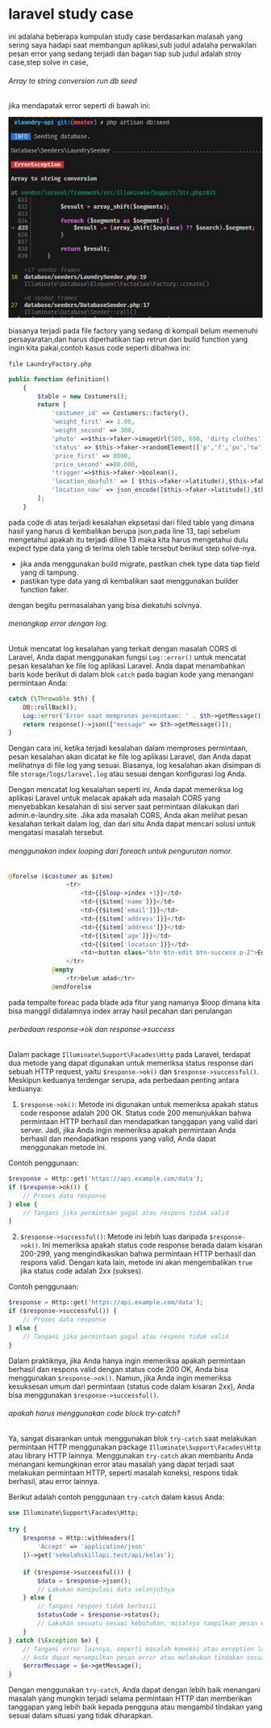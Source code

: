 # laravel study case

ini adalaha beberapa kumpulan study case berdasarkan malasah yang sering saya hadapi saat membangun aplikasi,sub judul adalaha perwakilan pesan error yang sedang terjadi dan bagan tiap sub judul adalah stroy case,step solve in case,

###### Array to string conversion run db seed

jika mendapatak error seperti di bawah ini:

![1686744023317](image/laravel-studycase/1686744023317.png)

biasanya terjadi pada file factory yang sedang di kompail belum memenuhi persayaratan,dan harus diperhatikan tiap retrun dari build function yang ingin kita pakai,contoh kasus code seperti dibahwa ini:

`file LaundryFactory.php`

```php
public function definition()
    {
        $table = new Costumers();
        return [
            'costumer_id' => Costumers::factory(),
            'weight_first' => 1.00,
            'weight_second' => 300,
            'photo' =>$this->faker->imageUrl(500, 600, 'dirty clothes'),
            'status' => $this->faker->randomElement(['p','f','pu','tw',]),
            'price_first' => 8000,
            'price_second' =>80.000,
            'trigger'=>$this->faker->boolean(),
            'location_deafult' => [ $this->faker->latitude(),$this->faker->longitude() ],
            'location_now' => json_encode([$this->faker->latitude(),$this->faker->longitude()])
        ];
    }
```

pada code di atas terjadi kesalahan ekpsetasi dari filed table yang dimana hasil yang harus di kembalikan berupa json,pada line 13, tapi sebelum mengetahui apakah itu terjadi diline 13 maka kita harus mengetahui dulu expect type data yang di terima oleh table tersebut berikut step solve-nya.

* jika anda menggunakan build migrate, pastikan chek type data tiap field yang di tampung.
* pastikan type data yang di kembalikan saat menggunakan builder function faker.

dengan begitu permasalahan yang bisa diekatuhi solvnya.

###### menangkap error dengan log.

Untuk mencatat log kesalahan yang terkait dengan masalah CORS di Laravel, Anda dapat menggunakan fungsi `Log::error()` untuk mencatat pesan kesalahan ke file log aplikasi Laravel. Anda dapat menambahkan baris kode berikut di dalam blok `catch` pada bagian kode yang menangani permintaan Anda:

```php
catch (\Throwable $th) {
    DB::rollBack();
    Log::error('Error saat memproses permintaan: ' . $th->getMessage());
    return response()->json(["message" => $th->getMessage()]);
}
```

Dengan cara ini, ketika terjadi kesalahan dalam memproses permintaan, pesan kesalahan akan dicatat ke file log aplikasi Laravel, dan Anda dapat melihatnya di file log yang sesuai. Biasanya, log kesalahan akan disimpan di file `storage/logs/laravel.log` atau sesuai dengan konfigurasi log Anda.

Dengan mencatat log kesalahan seperti ini, Anda dapat memeriksa log aplikasi Laravel untuk melacak apakah ada masalah CORS yang menyebabkan kesalahan di sisi server saat permintaan dilakukan dari admin.e-laundry.site. Jika ada masalah CORS, Anda akan melihat pesan kesalahan terkait dalam log, dan dari situ Anda dapat mencari solusi untuk mengatasi masalah tersebut.

###### menggunakan index looping dari foreach untuk pengurutan nomor.

```php
@forelse ($costumer as $item)
                <tr>
                    <td>{{$loop->index +1}}</td>
                    <td>{{$item['name']}}</td>
                    <td>{{$item['email']}}</td>
                    <td>{{$item['address']}}</td>
                    <td>{{$item['address']}}</td>
                    <td>{{$item['age']}}</td>
                    <td>{{$item['location']}}</td>
                    <td><button class="btn btn-edit btn-success p-2">Edit</button></td>
                </tr>
            @empty
                <tr>belum adad</tr>
            @endforelse
```

pada tempalte foreac pada blade ada fitur yang namanya $loop dimana kita bisa manggil didalamnya index array hasil pecahan dari perulangan

###### perbedaan response->ok dan response->success

Dalam package `Illuminate\Support\Facades\Http` pada Laravel, terdapat dua metode yang dapat digunakan untuk memeriksa status response dari sebuah HTTP request, yaitu `$response->ok()` dan `$response->successful()`. Meskipun keduanya terdengar serupa, ada perbedaan penting antara keduanya:

1. `$response->ok()`: Metode ini digunakan untuk memeriksa apakah status code response adalah 200 OK. Status code 200 menunjukkan bahwa permintaan HTTP berhasil dan mendapatkan tanggapan yang valid dari server. Jadi, jika Anda ingin memeriksa apakah permintaan Anda berhasil dan mendapatkan respons yang valid, Anda dapat menggunakan metode ini.

Contoh penggunaan:

```php
$response = Http::get('https://api.example.com/data');
if ($response->ok()) {
    // Proses data response
} else {
    // Tangani jika permintaan gagal atau respons tidak valid
}
```

2. `$response->successful()`: Metode ini lebih luas daripada `$response->ok()`. Ini memeriksa apakah status code response berada dalam kisaran 200-299, yang mengindikasikan bahwa permintaan HTTP berhasil dan respons valid. Dengan kata lain, metode ini akan mengembalikan `true` jika status code adalah 2xx (sukses).

Contoh penggunaan:

```php
$response = Http::get('https://api.example.com/data');
if ($response->successful()) {
    // Proses data response
} else {
    // Tangani jika permintaan gagal atau respons tidak valid
}
```

Dalam praktiknya, jika Anda hanya ingin memeriksa apakah permintaan berhasil dan respons valid dengan status code 200 OK, Anda bisa menggunakan `$response->ok()`. Namun, jika Anda ingin memeriksa kesuksesan umum dari permintaan (status code dalam kisaran 2xx), Anda bisa menggunakan `$response->successful()`.

###### apakah harus menggunakan code block try-catch?

Ya, sangat disarankan untuk menggunakan blok `try-catch` saat melakukan permintaan HTTP menggunakan package `Illuminate\Support\Facades\Http` atau library HTTP lainnya. Menggunakan `try-catch` akan membantu Anda menangani kemungkinan error atau masalah yang dapat terjadi saat melakukan permintaan HTTP, seperti masalah koneksi, respons tidak berhasil, atau error lainnya.

Berikut adalah contoh penggunaan `try-catch` dalam kasus Anda:

```php
use Illuminate\Support\Facades\Http;

try {
    $response = Http::withHeaders([
        'Accept' => 'application/json'
    ])->get('sekolahskillapi.test/api/kelas');

    if ($response->successful()) {
        $data = $response->json();
        // Lakukan manipulasi data selanjutnya
    } else {
        // Tangani respons tidak berhasil
        $statusCode = $response->status();
        // Lakukan sesuatu sesuai kebutuhan, misalnya tampilkan pesan error
    }
} catch (\Exception $e) {
    // Tangani error lainnya, seperti masalah koneksi atau exception lainnya
    // Anda dapat menampilkan pesan error atau melakukan tindakan sesuai kebutuhan
    $errorMessage = $e->getMessage();
}
```

Dengan menggunakan `try-catch`, Anda dapat dengan lebih baik menangani masalah yang mungkin terjadi selama permintaan HTTP dan memberikan tanggapan yang lebih baik kepada pengguna atau mengambil tindakan yang sesuai dalam situasi yang tidak diharapkan.
